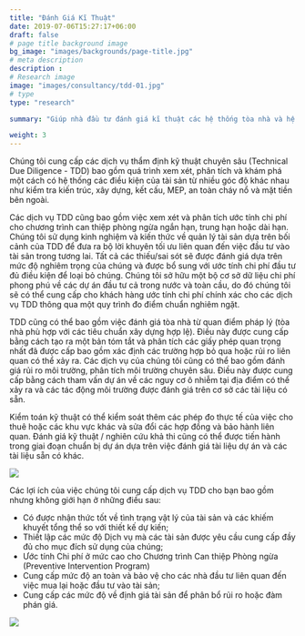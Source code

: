 ```yaml
---
title: "Đánh Giá Kĩ Thuật"
date: 2019-07-06T15:27:17+06:00
draft: false
# page title background image
bg_image: "images/backgrounds/page-title.jpg"
# meta description
description : 
# Research image
image: "images/consultancy/tdd-01.jpg"
# type
type: "research"

summary: "Giúp nhà đầu tư đánh giá kĩ thuật các hệ thống tòa nhà và hệ thống công trình kĩ thuật."

weight: 3
---
```


Chúng tôi cung cấp các dịch vụ thẩm định kỹ thuật chuyên sâu (Technical Due Diligence - TDD) bao gồm quá trình xem xét, phân tích và khám phá một cách có hệ thống các điều kiện của tài sản từ nhiều góc độ khác nhau như kiểm tra kiến ​​trúc, xây dựng, kết cấu, MEP, an toàn cháy nổ và mặt tiền bên ngoài.

Các dịch vụ TDD cũng bao gồm việc xem xét và phân tích ước tính chi phí cho chương trình can thiệp phòng ngừa ngắn hạn, trung hạn hoặc dài hạn. Chúng tôi sử dụng kinh nghiệm và kiến ​​thức về quản lý tài sản dựa trên bối cảnh của TDD để đưa ra bộ lời khuyên tối ưu liên quan đến việc đầu tư vào tài sản trong tương lai. Tất cả các thiếu/sai sót sẽ được đánh giá dựa trên mức độ nghiêm trọng của chúng và được bổ sung với ước tính chi phí đầu tư đủ điều kiện để loại bỏ chúng. Chúng tôi sở hữu một bộ cơ sở dữ liệu chi phí phong phú về các dự án đầu tư cả trong nước và toàn cầu, do đó chúng tôi sẽ có thể cung cấp cho khách hàng ước tính chi phí chính xác cho các dịch vụ TDD thông qua một quy trình đo điểm chuẩn nghiêm ngặt.

TDD cũng có thể bao gồm việc đánh giá tòa nhà từ quan điểm pháp lý (tòa nhà phù hợp với các tiêu chuẩn xây dựng hợp lệ). Điều này được cung cấp bằng cách tạo ra một bản tóm tắt và phân tích các giấy phép quan trọng nhất đã được cấp bao gồm xác định các trường hợp bỏ qua hoặc rủi ro liên quan có thể xảy ra. Các dịch vụ của chúng tôi cũng có thể bao gồm đánh giá rủi ro môi trường, phân tích môi trường chuyên sâu. Điều này được cung cấp bằng cách tham vấn dự án về các nguy cơ ô nhiễm tại địa điểm có thể xảy ra và các tác động môi trường được đánh giá trên cơ sở các tài liệu có sẵn.

Kiểm toán kỹ thuật có thể kiểm soát thêm các phép đo thực tế của việc cho thuê hoặc các khu vực khác và sửa đổi các hợp đồng và bảo hành liên quan. Đánh giá kỹ thuật / nghiên cứu khả thi cũng có thể được tiến hành trong giai đoạn chuẩn bị dự án dựa trên việc đánh giá tài liệu dự án và các tài liệu sẵn có khác. 


![](/images/consultancy/tdd.png)

Các lợi ích của việc chúng tôi cung cấp dịch vụ TDD cho bạn bao gồm nhưng không giới hạn ở những điều sau:

- Có được nhận thức tốt về tình trạng vật lý của tài sản và các khiếm khuyết tổng thể so với thiết kế dự kiến;
- Thiết lập các mức độ Dịch vụ mà các tài sản được yêu cầu cung cấp đầy đủ cho mục đích sử dụng của chúng;
- Ước tính Chi phí ở mức cao cho Chương trình Can thiệp Phòng ngừa (Preventive Intervention Program)
- Cung cấp mức độ an toàn và bảo vệ cho các nhà đầu tư liên quan đến việc mua lại hoặc đầu tư vào tài sản;
- Cung cấp các mức độ về định giá tài sản để phân bổ rủi ro hoặc đàm phán giá. 


![](/images/consultancy/pic05.jpg)
